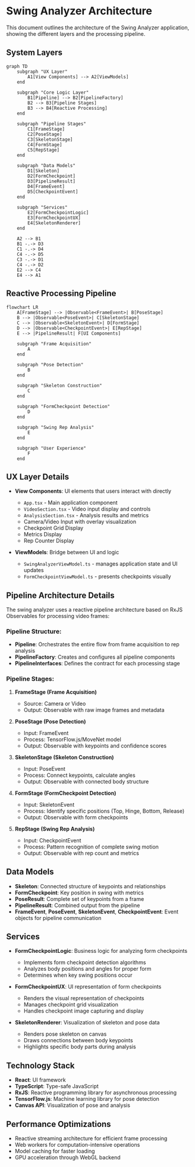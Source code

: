 # Swing Analyzer Architecture

This document outlines the architecture of the Swing Analyzer application, showing the different layers and the processing pipeline.

## System Layers

```mermaid
graph TD
    subgraph "UX Layer"
        A1[View Components] --> A2[ViewModels]
    end
    
    subgraph "Core Logic Layer"
        B1[Pipeline] --> B2[PipelineFactory]
        B2 --> B3[Pipeline Stages]
        B3 --> B4[Reactive Processing]
    end
    
    subgraph "Pipeline Stages"
        C1[FrameStage]
        C2[PoseStage]
        C3[SkeletonStage]
        C4[FormStage]
        C5[RepStage]
    end
    
    subgraph "Data Models"
        D1[Skeleton]
        D2[FormCheckpoint]
        D3[PipelineResult]
        D4[FrameEvent]
        D5[CheckpointEvent]
    end
    
    subgraph "Services"
        E2[FormCheckpointLogic]
        E3[FormCheckpointUX]
        E4[SkeletonRenderer]
    end
    
    A2 --> B1
    B1 -.-> D3
    C1 -.-> D4
    C4 -.-> D5
    C3 -.-> D1
    C4 -.-> D2
    E2 --> C4
    E4 --> A1
```

## Reactive Processing Pipeline

```mermaid
flowchart LR
    A[FrameStage] --> |Observable<FrameEvent>| B[PoseStage]
    B --> |Observable<PoseEvent>| C[SkeletonStage]
    C --> |Observable<SkeletonEvent>| D[FormStage]
    D --> |Observable<CheckpointEvent>| E[RepStage]
    E --> |PipelineResult| F[UI Components]
    
    subgraph "Frame Acquisition"
        A
    end
    
    subgraph "Pose Detection"
        B
    end
    
    subgraph "Skeleton Construction"
        C
    end
    
    subgraph "FormCheckpoint Detection"
        D
    end
    
    subgraph "Swing Rep Analysis"
        E
    end
    
    subgraph "User Experience"
        F
    end
```

## UX Layer Details

- **View Components**: UI elements that users interact with directly
  - `App.tsx` - Main application component
  - `VideoSection.tsx` - Video input display and controls
  - `AnalysisSection.tsx` - Analysis results and metrics
  - Camera/Video Input with overlay visualization
  - Checkpoint Grid Display
  - Metrics Display
  - Rep Counter Display
  
- **ViewModels**: Bridge between UI and logic
  - `SwingAnalyzerViewModel.ts` - manages application state and UI updates
  - `FormCheckpointViewModel.ts` - presents checkpoints visually

## Pipeline Architecture Details

The swing analyzer uses a reactive pipeline architecture based on RxJS Observables for processing video frames:

### Pipeline Structure:
- **Pipeline**: Orchestrates the entire flow from frame acquisition to rep analysis
- **PipelineFactory**: Creates and configures all pipeline components
- **PipelineInterfaces**: Defines the contract for each processing stage

### Pipeline Stages:
1. **FrameStage (Frame Acquisition)**
   - Source: Camera or Video
   - Output: Observable<FrameEvent> with raw image frames and metadata

2. **PoseStage (Pose Detection)**
   - Input: FrameEvent
   - Process: TensorFlow.js/MoveNet model
   - Output: Observable<PoseEvent> with keypoints and confidence scores

3. **SkeletonStage (Skeleton Construction)**
   - Input: PoseEvent
   - Process: Connect keypoints, calculate angles
   - Output: Observable<SkeletonEvent> with connected body structure

4. **FormStage (FormCheckpoint Detection)**
   - Input: SkeletonEvent
   - Process: Identify specific positions (Top, Hinge, Bottom, Release)
   - Output: Observable<CheckpointEvent> with form checkpoints

5. **RepStage (Swing Rep Analysis)**
   - Input: CheckpointEvent
   - Process: Pattern recognition of complete swing motion
   - Output: Observable<RepEvent> with rep count and metrics

## Data Models

- **Skeleton**: Connected structure of keypoints and relationships
- **FormCheckpoint**: Key position in swing with metrics
- **PoseResult**: Complete set of keypoints from a frame
- **PipelineResult**: Combined output from the pipeline
- **FrameEvent**, **PoseEvent**, **SkeletonEvent**, **CheckpointEvent**: Event objects for pipeline communication

## Services

- **FormCheckpointLogic**: Business logic for analyzing form checkpoints
  - Implements form checkpoint detection algorithms
  - Analyzes body positions and angles for proper form
  - Determines when key swing positions occur

- **FormCheckpointUX**: UI representation of form checkpoints
  - Renders the visual representation of checkpoints
  - Manages checkpoint grid visualization
  - Handles checkpoint image capturing and display

- **SkeletonRenderer**: Visualization of skeleton and pose data
  - Renders pose skeleton on canvas
  - Draws connections between body keypoints
  - Highlights specific body parts during analysis

## Technology Stack

- **React**: UI framework
- **TypeScript**: Type-safe JavaScript
- **RxJS**: Reactive programming library for asynchronous processing
- **TensorFlow.js**: Machine learning library for pose detection
- **Canvas API**: Visualization of pose and analysis

## Performance Optimizations

- Reactive streaming architecture for efficient frame processing
- Web workers for computation-intensive operations
- Model caching for faster loading
- GPU acceleration through WebGL backend 